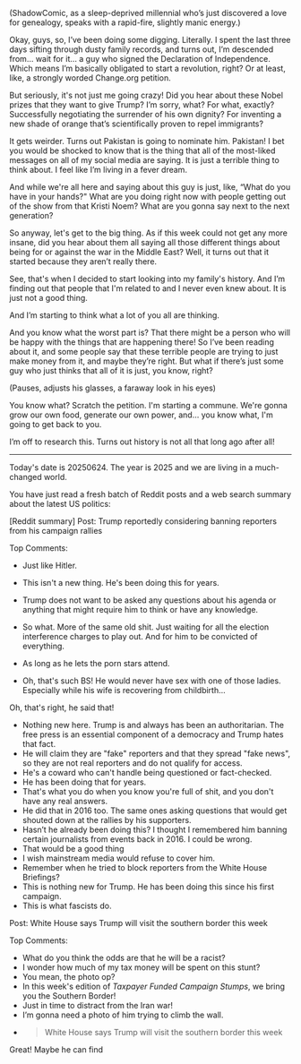 (ShadowComic, as a sleep-deprived millennial who’s just discovered a love for genealogy, speaks with a rapid-fire, slightly manic energy.)

Okay, guys, so, I’ve been doing some digging. Literally. I spent the last three days sifting through dusty family records, and turns out, I’m descended from… wait for it… a guy who signed the Declaration of Independence. Which means I’m basically obligated to start a revolution, right? Or at least, like, a strongly worded Change.org petition.

But seriously, it's not just me going crazy! Did you hear about these Nobel prizes that they want to give Trump? I’m sorry, what? For what, exactly? Successfully negotiating the surrender of his own dignity? For inventing a new shade of orange that’s scientifically proven to repel immigrants?

It gets weirder. Turns out Pakistan is going to nominate him. Pakistan! I bet you would be shocked to know that is the thing that all of the most-liked messages on all of my social media are saying. It is just a terrible thing to think about. I feel like I’m living in a fever dream.

And while we're all here and saying about this guy is just, like, “What do you have in your hands?" What are you doing right now with people getting out of the show from that Kristi Noem? What are you gonna say next to the next generation?

So anyway, let's get to the big thing. As if this week could not get any more insane, did you hear about them all saying all those different things about being for or against the war in the Middle East? Well, it turns out that it started because they aren’t really there.

See, that's when I decided to start looking into my family's history. And I’m finding out that people that I'm related to and I never even knew about. It is just not a good thing.

And I’m starting to think what a lot of you all are thinking.

And you know what the worst part is? That there might be a person who will be happy with the things that are happening there! So I’ve been reading about it, and some people say that these terrible people are trying to just make money from it, and maybe they’re right. But what if there’s just some guy who just thinks that all of it is just, you know, right?

(Pauses, adjusts his glasses, a faraway look in his eyes)

You know what? Scratch the petition. I'm starting a commune. We're gonna grow our own food, generate our own power, and… you know what, I'm going to get back to you.

I’m off to research this. Turns out history is not all that long ago after all!

---
Today's date is 20250624. The year is 2025 and we are living in a much-changed world.

You have just read a fresh batch of Reddit posts and a web search summary about the latest US politics:

[Reddit summary]
Post: Trump reportedly considering banning reporters from his campaign rallies

Top Comments:
- Just like Hitler.
- This isn't a new thing. He's been doing this for years.
- Trump does not want to be asked any questions about his agenda or anything that might require him to think or have any knowledge.
- So what. More of the same old shit. Just waiting for all the election interference charges to play out. And for him to be convicted of everything.
- As long as he lets the porn stars attend.

- Oh, that's such BS! He would never have sex with one of those ladies. Especially while his wife is recovering from childbirth...

Oh, that's right, he said that!
- Nothing new here. Trump is and always has been an authoritarian. The free press is an essential component of a democracy and Trump hates that fact.
- He will claim they are "fake" reporters and that they spread "fake news", so they are not real reporters and do not qualify for access.
- He's a coward who can't handle being questioned or fact-checked.
- He has been doing that for years.
- That's what you do when you know you're full of shit, and you don't have any real answers.
- He did that in 2016 too. The same ones asking questions that would get shouted down at the rallies by his supporters.
- Hasn’t he already been doing this? I thought I remembered him banning certain journalists from events back in 2016. I could be wrong.
- That would be a good thing
- I wish mainstream media would refuse to cover him.
- Remember when he tried to block reporters from the White House Briefings?
- This is nothing new for Trump. He has been doing this since his first campaign.
- This is what fascists do.

Post: White House says Trump will visit the southern border this week

Top Comments:
- What do you think the odds are that he will be a racist?
- I wonder how much of my tax money will be spent on this stunt?
- You mean, the photo op?
- In this week's edition of *Taxpayer Funded Campaign Stumps*, we bring you the Southern Border!
- Just in time to distract from the Iran war!
- I’m gonna need a photo of him trying to climb the wall.
- > White House says Trump will visit the southern border this week

Great! Maybe he can find